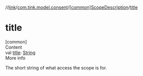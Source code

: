 //[link](../../index.md)/[com.tink.model.consent](../index.md)/[[common]ScopeDescription](index.md)/[title](title.md)



# title  
[common]  
Content  
val [title](title.md): [String](https://kotlinlang.org/api/latest/jvm/stdlib/kotlin/-string/index.html)  
More info  


The short string of what access the scope is for.

  




